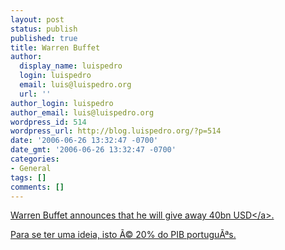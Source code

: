 ```yaml
---
layout: post
status: publish
published: true
title: Warren Buffet
author:
  display_name: luispedro
  login: luispedro
  email: luis@luispedro.org
  url: ''
author_login: luispedro
author_email: luis@luispedro.org
wordpress_id: 514
wordpress_url: http://blog.luispedro.org/?p=514
date: '2006-06-26 13:32:47 -0700'
date_gmt: '2006-06-26 13:32:47 -0700'
categories:
- General
tags: []
comments: []
---
```

<p><a href="http:&#47;&#47;money.cnn.com&#47;2006&#47;06&#47;25&#47;magazines&#47;fortune&#47;charity1.fortune&#47;index.htm?cnn=yes">Warren Buffet announces that he will give away 40bn USD<&#47;a>.</p>
<p>Para se ter uma ideia, isto &Atilde;&copy; 20% do PIB portugu&Atilde;&ordf;s.</p>
